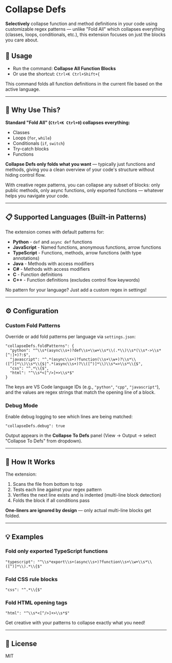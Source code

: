 # Collapse Defs

**Selectively** collapse function and method definitions in your code using customizable regex patterns — unlike "Fold All" which collapses everything (classes, loops, conditionals, etc.), this extension focuses on just the blocks you care about.

## 🚀 Usage

- Run the command: **Collapse All Function Blocks**
- Or use the shortcut: `Ctrl+K Ctrl+Shift+{`

This command folds all function definitions in the current file based on the active language.

---

## 🎯 Why Use This?

**Standard "Fold All" (`Ctrl+K Ctrl+0`) collapses everything:**

- Classes
- Loops (`for`, `while`)
- Conditionals (`if`, `switch`)
- Try-catch blocks
- Functions

**Collapse Defs only folds what you want** — typically just functions and methods, giving you a clean overview of your code's structure without hiding control flow.

With creative regex patterns, you can collapse any subset of blocks: only public methods, only async functions, only exported functions — whatever helps you navigate your code.

---

## 📋 Supported Languages (Built-in Patterns)

The extension comes with default patterns for:

- **Python** - `def` and `async def` functions
- **JavaScript** - Named functions, anonymous functions, arrow functions
- **TypeScript** - Functions, methods, arrow functions (with type annotations)
- **Java** - Methods with access modifiers
- **C#** - Methods with access modifiers
- **C** - Function definitions
- **C++** - Function definitions (excludes control flow keywords)

No pattern for your language? Just add a custom regex in settings!

---

## ⚙️ Configuration

### Custom Fold Patterns

Override or add fold patterns per language via `settings.json`:

```jsonc
"collapseDefs.foldPatterns": {
  "python": "^\\s*(async\\s+)?def\\s+\\w+\\s*\\(.*\\)\\s*(\\s*->\\s*[^:]+)?:$",
  "javascript": "^.*(async\\s+)?function(\\s+\\w+)?\\s*\\([^)]*\\)\\s*\\{$|^.*(async\\s+)?\\([^)]*\\)\\s*=>\\s*\\{$",
  "css": "^.*\\{$",
  "html": "^\\s*<[^/>]+>\\s*$"
}
```

The keys are VS Code language IDs (e.g., `"python"`, `"cpp"`, `"javascript"`), and the values are regex strings that match the opening line of a block.

### Debug Mode

Enable debug logging to see which lines are being matched:

```jsonc
"collapseDefs.debug": true
```

Output appears in the **Collapse To Defs** panel (View → Output → select "Collapse To Defs" from dropdown).

---

## 🧠 How It Works

The extension:

1. Scans the file from bottom to top
2. Tests each line against your regex pattern
3. Verifies the next line exists and is indented (multi-line block detection)
4. Folds the block if all conditions pass

**One-liners are ignored by design** — only actual multi-line blocks get folded.

---

## 💡 Examples

### Fold only exported TypeScript functions

```jsonc
"typescript": "^\\s*export\\s+(async\\s+)?function\\s+\\w+\\s*\\([^)]*\\).*\\{$"
```

### Fold CSS rule blocks

```jsonc
"css": "^.*\\{$"
```

### Fold HTML opening tags

```jsonc
"html": "^\\s*<[^/>]+>\\s*$"
```

Get creative with your patterns to collapse exactly what you need!

---

## 📝 License

MIT
